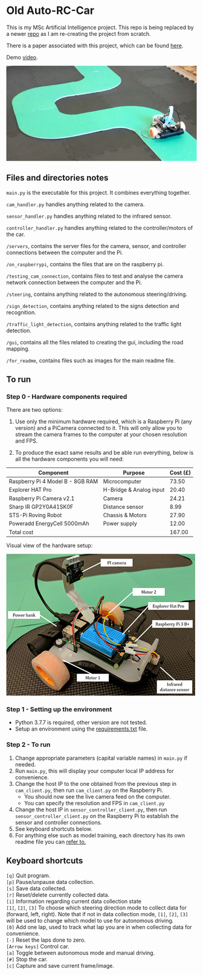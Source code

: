# Old Auto-RC-Car

This is my MSc Artificial Intelligence project. This repo is being replaced by a newer [repo](https://github.com/RedaAlb/auto-rc-car) as I am re-creating the project from scratch.

There is a paper associated with this project, which can be found [here](for_readme/MSc_AI_Auto_RC_Car_paper.pdf).

Demo [video](https://youtu.be/JC426WmcdUs).

[![Video](for_readme/thumbnail.png)](https://youtu.be/JC426WmcdUs "Video demo")


## Files and directories notes
`main.py` is the executable for this project. It combines everything together.

`cam_handler.py` handles anything related to the camera.

`sensor_handler.py` handles anything related to the infrared sensor.

`controller_handler.py` handles anything related to the controller/motors of the car.


`/servers`, contains the server files for the camera, sensor, and controller connections between the computer and the Pi.

`/on_raspberrypi`, contains the files that are on the raspberry pi.

`/testing_cam_connection`, contains files to test and analyse the camera network connection between the computer and the Pi.

`/steering`, contains anything related to the autonomous steering/driving.

`/sign_detection`, contains anything related to the signs detection and recognition.

`/traffic_light_detection`, contains anything related to the traffic light detection.

`/gui`, contains all the files related to creating the gui, including the road mapping.

`/for_readme`, contains files such as images for the main readme file.

## To run

### Step 0 - Hardware components required

There are two options:

1. Use only the minimum hardware required, which is a Raspberry Pi (any version) and a PiCamera connected to it. This will only allow you to stream the camera frames to the computer at your chosen resolution and FPS.

1. To produce the exact same results and be able run everything, below is all the hardware components you will need:

| Component                        | Purpose                 | Cost (£) |
|----------------------------------|-------------------------|----------|
| Raspberry Pi 4 Model B - 8GB RAM | Microcomputer           | 73.50    |
| Explorer HAT Pro                 | H-Bridge & Analog input | 20.40    |
| Raspberry   Pi Camera v2.1       | Camera                  | 24.21    |
| Sharp IR GP2Y0A41SK0F            | Distance sensor         | 8.99     |
| STS-Pi Roving Robot              | Chassis & Motors        | 27.90    |
| Poweradd EnergyCell 5000mAh      | Power supply            | 12.00    |
| Total cost                       |                         | 167.00   |


Visual view of the hardware setup:

![Visual hardware setup](for_readme/hardware_setup.PNG)



### Step 1 - Setting up the environment

- Python 3.7.7 is required, other version are not tested.
- Setup an environment using the [requirements.txt](requirements.txt) file.


### Step 2 - To run

1. Change appropriate parameters (capital variable names) in `main.py` if needed.
1. Run `main.py`, this will display your computer local IP address for convenience.
1. Change the host IP to the one obtained from the previous step in `cam_client.py`, then run `cam_client.py` on the Raspberry Pi.
    - You should now see the live camera feed on the computer.
    - You can specify the resolution and FPS in `cam_client.py`
1. Change the host IP in `sensor_controller_client.py`, then run `sensor_controller_client.py` on the Raspberry Pi to establish the sensor and controller connections.
1. See keyboard shortcuts below.
1. For anything else such as model training, each directory has its own readme file you can [refer to.](#Files-and-directories-notes)

## Keyboard shortcuts

`[q]` Quit program.<br>
`[p]` Pause/unpause data collection.<br>
`[s]` Save data collected.<br>
`[r]` Reset/delete currently collected data.<br>
`[i]` Information regarding current data collection state<br>
`[1]`, `[2]`, `[3]` To choose which steering direction mode to collect data for (forward, left, right). Note that if not in data collection mode, `[1]`, `[2]`, `[3]` will be used to change which model to use for autonomous driving.<br>
`[0]` Add one lap, used to track what lap you are in when collecting data for convenience.<br>
`[-]` Reset the laps done to zero.<br>
`[Arrow keys]` Control car.<br>
`[a]` Toggle between autonomous mode and manual driving.<br>
`[#]` Stop the car.<br>
`[c]` Capture and save current frame/image.<br>
